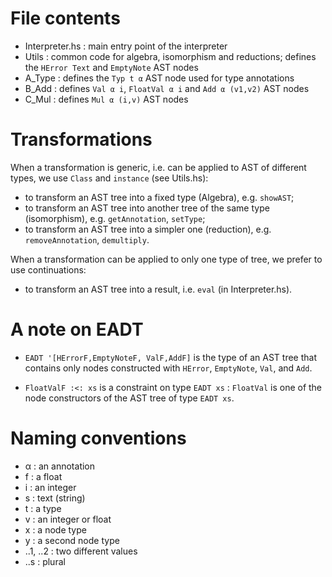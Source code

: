 # File contents

- Interpreter.hs : main entry point of the interpreter
- Utils : common code for algebra, isomorphism and reductions; defines the `HError Text` and `EmptyNote` AST nodes
- A_Type : defines the `Typ t α` AST node used for type annotations
- B_Add  : defines `Val α i`, `FloatVal α i` and `Add α (v1,v2)` AST nodes
- C_Mul  : defines `Mul α (i,v)` AST nodes

# Transformations

When a transformation is generic, i.e. can be applied to AST of different types, we use `Class` and `instance` (see Utils.hs):
- to transform an AST tree into a fixed type (Algebra), e.g. `showAST`;
- to transform an AST tree into another tree of the same type (isomorphism), e.g. `getAnnotation`, `setType`;
- to transform an AST tree into a simpler one (reduction), e.g. `removeAnnotation`, `demultiply`.

When a transformation can be applied to only one type of tree, we prefer to use continuations:
- to transform an AST tree into a result, i.e. `eval` (in Interpreter.hs).



# A note on EADT

- `EADT '[HErrorF,EmptyNoteF, ValF,AddF]` is the type of an AST tree that contains only nodes constructed with `HError`, `EmptyNote`, `Val`, and `Add`.

- `FloatValF :<: xs` is a constraint on type `EADT xs` : `FloatVal` is one of the node constructors of the AST tree of type `EADT xs`.


# Naming conventions

- α : an annotation
- f : a float
- i : an integer
- s : text (string)
- t : a type
- v : an integer or float
- x : a node type
- y : a second node type
- ..1, ..2 : two different values
- ..s : plural